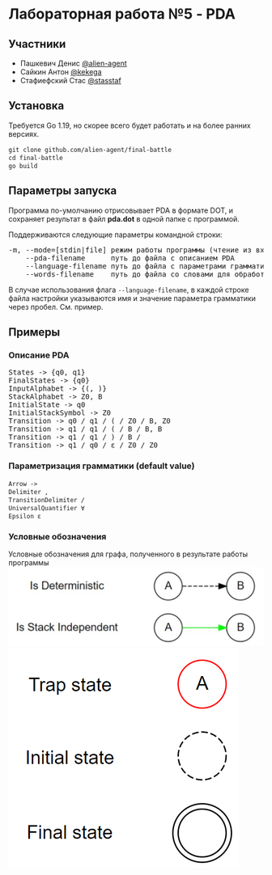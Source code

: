 # Лабораторная работа №5 - PDA
## Участники
- Пашкевич Денис [@alien-agent](github.com/alien-agent)
- Сайкин Антон [@kekega](github.com/kekega)
- Стафиефский Стас [@stasstaf](github.com/stasstaf)

## Установка
Требуется Go 1.19, но скорее всего будет работать и на более ранних версиях.
```shell
git clone github.com/alien-agent/final-battle
cd final-battle
go build
```

## Параметры запуска
Программа по-умолчанию отрисовывает PDA в формате DOT, и сохраняет 
результат в файл **pda.dot** в одной папке с программой.

Поддерживаются следующие параметры командной строки:
<pre>
-m, --mode=[stdin|file] режим работы программы (чтение из входного потока или файла)
    --pda-filename      путь до файла с описанием PDA
    --language-filename путь до файла с параметрами грамматики (опционально)
    --words-filename    путь до файла со словами для обработки (обязательно для mode=="file")
</pre>
В случае использования флага `--language-filename`, в каждой строке файла настройки
указываются имя и значение параметра грамматики через пробел. См. пример.

## Примеры
### Описание PDA
<pre>
States -> {q0, q1}
FinalStates -> {q0}
InputAlphabet -> {(, )}
StackAlphabet -> Z0, B
InitialState -> q0
InitialStackSymbol -> Z0
Transition -> q0 / q1 / ( / Z0 / B, Z0
Transition -> q1 / q1 / ( / B / B, B
Transition -> q1 / q1 / ) / B /
Transition -> q1 / q0 / ε / Z0 / Z0
</pre>
### Параметризация грамматики (default value)
```
Arrow ->
Delimiter ,
TransitionDelimiter /
UniversalQuantifier ∀
Epsilon ε
```

### Условные обозначения
Условные обозначения для графа, полученного в результате работы программы
![Alt text](Images/transitions_legend.png)![Alt text](Images/states_legend.png)
